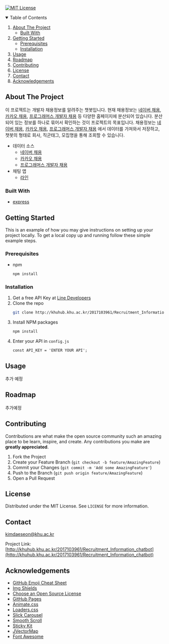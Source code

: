 <!--
*** Thanks for checking out the Best-README-Template. If you have a suggestion
*** that would make this better, please fork the repo and create a pull request
*** or simply open an issue with the tag "enhancement".
*** Thanks again! Now go create something AMAZING! :D
-->



<!-- PROJECT SHIELDS -->
<!--
*** I'm using markdown "reference style" links for readability.
*** Reference links are enclosed in brackets [ ] instead of parentheses ( ).
*** See the bottom of this document for the declaration of the reference variables
*** for contributors-url, forks-url, etc. This is an optional, concise syntax you may use.
*** https://www.markdownguide.org/basic-syntax/#reference-style-links
-->
[![MIT License][license-shield]][license-url]





<!-- TABLE OF CONTENTS -->
<details open="open">
  <summary>Table of Contents</summary>
  <ol>
    <li>
      <a href="#about-the-project">About The Project</a>
      <ul>
        <li><a href="#built-with">Built With</a></li>
      </ul>
    </li>
    <li>
      <a href="#getting-started">Getting Started</a>
      <ul>
        <li><a href="#prerequisites">Prerequisites</a></li>
        <li><a href="#installation">Installation</a></li>
      </ul>
    </li>
    <li><a href="#usage">Usage</a></li>
    <li><a href="#roadmap">Roadmap</a></li>
    <li><a href="#contributing">Contributing</a></li>
    <li><a href="#license">License</a></li>
    <li><a href="#contact">Contact</a></li>
    <li><a href="#acknowledgements">Acknowledgements</a></li>
  </ol>
</details>



<!-- ABOUT THE PROJECT -->
## About The Project

이 프로젝트는 개발자 채용정보를 알려주는 챗봇입니다. 현재 채용정보는 [네이버 채용](https://recruit.navercorp.com/naver/job/list/developer), [카카오 채용](https://careers.kakao.com/jobs), [프로그래머스 개발자 채용](https://programmers.co.kr/job) 등 다양한 홈페이지에 분산되어 있습니다. 분산되어 있는 정보를 하나로 묶어서 확인하는 것이 프로젝트의 목표입니다. 채용정보는 [네이버 채용](https://recruit.navercorp.com/naver/job/list/developer), [카카오 채용](https://careers.kakao.com/jobs),  [프로그래머스 개발자 채용](https://programmers.co.kr/job) 에서 데이터를 가져와서 저장하고, 챗봇의 형태로 회사, 직군태그, 모집명을 통해 조회할 수 있습니다.

- 데이터 소스
  - [네이버 채용](https://recruit.navercorp.com/naver/job/list/developer)
  - [카카오 채용](https://careers.kakao.com/jobs)
  - [프로그래머스 개발자 채용](https://programmers.co.kr/job) 
- 채팅 앱
  - [라인](https://line.me/ko/)

### Built With

* [express](https://getbootstrap.com)



<!-- GETTING STARTED -->

## Getting Started

This is an example of how you may give instructions on setting up your project locally.
To get a local copy up and running follow these simple example steps.

### Prerequisites

* npm
  ```sh
  npm install
  ```

### Installation

1. Get a free API Key at [Line Developers](https://developers.line.biz/en/)
2. Clone the repo
   ```sh
   git clone http://khuhub.khu.ac.kr/2017103961/Recruitment_Information_chatbot
   ```
3. Install NPM packages
   ```sh
   npm install
   ```
4. Enter your API in `config.js`
   ```JS
   const API_KEY = 'ENTER YOUR API';
   ```



<!-- USAGE EXAMPLES -->
## Usage

추가 예정



<!-- ROADMAP -->
## Roadmap

추가예정



<!-- CONTRIBUTING -->
## Contributing

Contributions are what make the open source community such an amazing place to be learn, inspire, and create. Any contributions you make are **greatly appreciated**.

1. Fork the Project
2. Create your Feature Branch (`git checkout -b feature/AmazingFeature`)
3. Commit your Changes (`git commit -m 'Add some AmazingFeature'`)
4. Push to the Branch (`git push origin feature/AmazingFeature`)
5. Open a Pull Request



<!-- LICENSE -->
## License

Distributed under the MIT License. See `LICENSE` for more information.



<!-- CONTACT -->
## Contact

kimdaeseon@khu.ac.kr

Project Link: [http://khuhub.khu.ac.kr/2017103961/Recruitment_Information_chatbot](http://khuhub.khu.ac.kr/2017103961/Recruitment_Information_chatbot)



<!-- ACKNOWLEDGEMENTS -->

## Acknowledgements
* [GitHub Emoji Cheat Sheet](https://www.webpagefx.com/tools/emoji-cheat-sheet)
* [Img Shields](https://shields.io)
* [Choose an Open Source License](https://choosealicense.com)
* [GitHub Pages](https://pages.github.com)
* [Animate.css](https://daneden.github.io/animate.css)
* [Loaders.css](https://connoratherton.com/loaders)
* [Slick Carousel](https://kenwheeler.github.io/slick)
* [Smooth Scroll](https://github.com/cferdinandi/smooth-scroll)
* [Sticky Kit](http://leafo.net/sticky-kit)
* [JVectorMap](http://jvectormap.com)
* [Font Awesome](https://fontawesome.com)





<!-- MARKDOWN LINKS & IMAGES -->
<!-- https://www.markdownguide.org/basic-syntax/#reference-style-links -->
[contributors-shield]: https://img.shields.io/github/contributors/othneildrew/Best-README-Template.svg?style=for-the-badge
[contributors-url]: https://github.com/othneildrew/Best-README-Template/graphs/contributors
[forks-shield]: https://img.shields.io/github/forks/othneildrew/Best-README-Template.svg?style=for-the-badge
[forks-url]: https://github.com/othneildrew/Best-README-Template/network/members
[stars-shield]: https://img.shields.io/github/stars/othneildrew/Best-README-Template.svg?style=for-the-badge
[stars-url]: https://github.com/othneildrew/Best-README-Template/stargazers
[issues-shield]: https://img.shields.io/github/issues/othneildrew/Best-README-Template.svg?style=for-the-badge
[issues-url]: https://github.com/othneildrew/Best-README-Template/issues
[license-shield]: https://img.shields.io/github/license/othneildrew/Best-README-Template.svg?style=for-the-badge
[license-url]: https://github.com/othneildrew/Best-README-Template/blob/master/LICENSE.txt
[linkedin-shield]: https://img.shields.io/badge/-LinkedIn-black.svg?style=for-the-badge&logo=linkedin&colorB=555
[linkedin-url]: https://linkedin.com/in/othneildrew
[product-screenshot]: images/screenshot.png